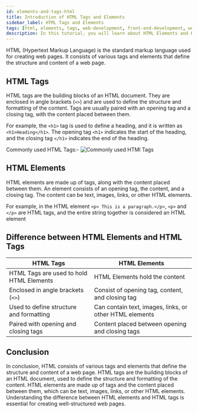 ```yaml
---
id: elements-and-tags-html
title: Introduction of HTML Tags and Elements
sidebar_label: HTML Tags and Elements
tags: [html, elements, tags, web-development, front-end-development, web-design]
description: In this tutorial, you will learn about HTML Elements and HTML Tags and about their differences
---
```


<AdsComponent />

HTML (Hypertext Markup Language) is the standard markup language used for creating web pages. It consists of various tags and elements that define the structure and content of a web page.

## HTML Tags

HTML tags are the building blocks of an HTML document. They are enclosed in angle brackets (`<>`) and are used to define the structure and formatting of the content. Tags are usually paired with an opening tag and a closing tag, with the content placed between them.

For example, the `<h1>` tag is used to define a heading, and it is written as `<h1>Heading</h1>`. The opening tag `<h1>` indicates the start of the heading, and the closing tag `</h1>` indicates the end of the heading.

Commonly used HTML Tags:-
![Commonly used HTMl Tags](image.png)

## HTML Elements

HTML elements are made up of tags, along with the content placed between them. An element consists of an opening tag, the content, and a closing tag. The content can be text, images, links, or other HTML elements.

For example, in the HTML element `<p> This is a paragraph.</p>`, `<p>` and `</p>` are HTML tags, and the entire string together is considered an HTML element

<AdsComponent />

## Difference between HTML Elements and HTML Tags

| HTML Tags                                | HTML Elements                                           |
| ---------------------------------------- | ------------------------------------------------------- |
| HTML Tags are used to hold HTML Elements | HTML Elements hold the content                          |
| Enclosed in angle brackets (`<>`)        | Consist of opening tag, content, and closing tag        |
| Used to define structure and formatting  | Can contain text, images, links, or other HTML elements |
| Paired with opening and closing tags     | Content placed between opening and closing tags         |

## Conclusion

In conclusion, HTML consists of various tags and elements that define the structure and content of a web page. HTML tags are the building blocks of an HTML document, used to define the structure and formatting of the content. HTML elements are made up of tags and the content placed between them, which can be text, images, links, or other HTML elements. Understanding the difference between HTML elements and HTML tags is essential for creating well-structured web pages.
